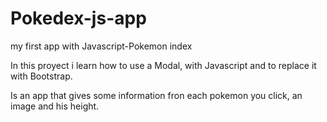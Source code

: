 # Pokedex-js-app
my first app with Javascript-Pokemon index


In this proyect i learn how to use a Modal, with Javascript and to replace it with Bootstrap.

Is an app that gives some information fron each pokemon you click, an image and his height.